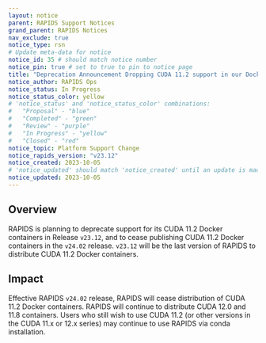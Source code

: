 ```yaml
---
layout: notice
parent: RAPIDS Support Notices
grand_parent: RAPIDS Notices
nav_exclude: true
notice_type: rsn
# Update meta-data for notice
notice_id: 35 # should match notice number
notice_pin: true # set to true to pin to notice page
title: "Deprecation Announcement Dropping CUDA 11.2 support in our Docker Images in Release v23.12"
notice_author: RAPIDS Ops
notice_status: In Progress
notice_status_color: yellow
# 'notice_status' and 'notice_status_color' combinations:
#   "Proposal" - "blue"
#   "Completed" - "green"
#   "Review" - "purple"
#   "In Progress" - "yellow"
#   "Closed" - "red"
notice_topic: Platform Support Change
notice_rapids_version: "v23.12"
notice_created: 2023-10-05
# 'notice_updated' should match 'notice_created' until an update is made
notice_updated: 2023-10-05
---
```


## Overview

RAPIDS is planning to deprecate support for its CUDA 11.2 Docker containers in Release `v23.12`, and to cease publishing CUDA 11.2 Docker containers in the `v24.02` release. `v23.12` will be the last version of RAPIDS to distribute CUDA 11.2 Docker containers. 

## Impact

Effective RAPIDS `v24.02` release, RAPIDS will cease distribution of CUDA 11.2 Docker containers. RAPIDS will continue to distribute CUDA 12.0 and 11.8 containers. Users who still wish to use CUDA 11.2 (or other versions in the CUDA 11.x or 12.x series) may continue to use RAPIDS via conda installation.
 

